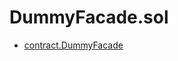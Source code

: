 # DummyFacade.sol

<!-- START_INDEX -->
- [contract.DummyFacade](./contract.DummyFacade.md)
<!-- END_INDEX -->
